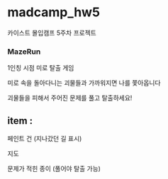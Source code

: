 # madcamp_hw5
카이스트 몰입캠프 5주차 프로젝트


### MazeRun
1인칭 시점 미로 탈출 게임

미로 속을 돌아다니는 괴물들과 가까워지면 나를 쫓아옵니다

괴물들을 피해서 주어진 문제를 풀고 탈출하세요!


## item : 

페인트 건 (지나갔던 길 표시)

지도

문제가 적힌 종이 (풀어야 탈출 가능)
